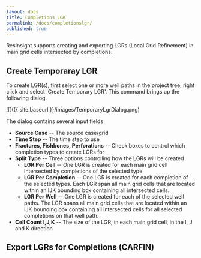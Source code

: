 ```yaml
---
layout: docs
title: Completions LGR
permalink: /docs/completionslgr/
published: true
---
```


ResInsight supports creating and exporting LGRs (Local Grid Refinement) in main grid cells intersected by completions.

## Create Temporaray LGR
To create LGR(s), first select one or more well paths in the project tree, right click and select 'Create Temporary LGR'. This command brings up the following dialog.

![]({{ site.baseurl }}/images/TemporaryLgrDialog.png)

The dialog contains several input fields
- **Source Case** -- The source case/grid
- **Time Step** -- The time step to use
- **Fractures, Fishbones, Perforations** -- Check boxes to control which completion types to create LGRs for
- **Split Type** -- Three options controlling how the LGRs will be created
  - **LGR Per Cell** -- One LGR is created for each main grid cell intersected by completions of the selected type
  - **LGR Per Completion** -- One LGR is created for each completion of the selected types. Each LGR span all main grid cells that are located within an IJK bounding box containing all intersected cells.
  - **LGR Per Well** -- One LGR is created for each of the selected well paths. The LGR spans all main grid cells that are located within an IJK bounding box containing all intersected cells for all selected completions on that well path.
- **Cell Count I,J,K** -- The size of the LGR, in each main grid cell, in the I, J and K direction

## Export LGRs for Completions (CARFIN)
